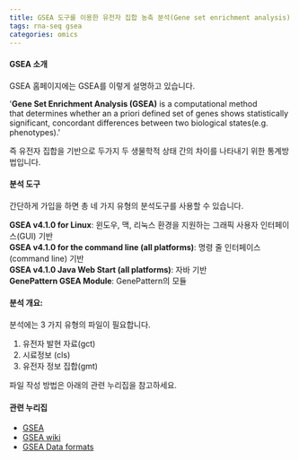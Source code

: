 ```yaml
---
title: GSEA 도구를 이용한 유전자 집합 농축 분석(Gene set enrichment analysis)
tags: rna-seq gsea
categories: omics
---
```

#### GSEA 소개 
GSEA 홈페이지에는 GSEA를 이렇게 설명하고 있습니다.

'**Gene Set Enrichment Analysis (GSEA)** is a computational method  
that determines whether an a priori defined set of genes shows statistically  
significant, concordant differences between two biological states(e.g. phenotypes).'

즉 유전자 집합을 기반으로 두가지 두 생물학적 상태 간의 차이를 나타내기 위한 통계방법입니다.

#### 분석 도구
간단하게 가입을 하면 총 네 가지 유형의 분석도구를 사용할 수 있습니다.    

**GSEA v4.1.0 for Linux**: 윈도우, 맥, 리눅스 환경을 지원하는 그래픽 사용자 인터페이스(GUI) 기반  
**GSEA v4.1.0 for the command line (all platforms)**: 명령 줄 인터페이스(command line) 기반   
**GSEA v4.1.0 Java Web Start (all platforms)**: 자바 기반  
**GenePattern GSEA Module**: GenePattern의 모듈  

#### 분석 개요:
분석에는 3 가지 유형의 파일이 필요합니다.
1. 유전자 발현 자료(gct)
2. 시료정보 (cls)
3. 유전자 정보 집합(gmt)

파일 작성 방법은 아래의 관련 누리집을 참고하세요.


#### 관련 누리집

- [GSEA](https://www.gsea-msigdb.org/gsea/index.jsp)
- [GSEA wiki](https://software.broadinstitute.org/cancer/software/gsea/wiki/index.php/Main_Page)
- [GSEA Data formats](https://software.broadinstitute.org/cancer/software/gsea/wiki/index.php/Data_formats)
